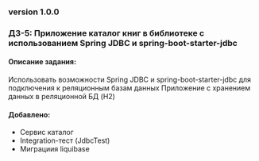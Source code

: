 ### version 1.0.0
### ДЗ-5: Приложение каталог книг в библиотеке с использованием Spring JDBC и spring-boot-starter-jdbc

#### Описание задания:
Использовать возможности Spring JDBC и spring-boot-starter-jdbc для подключения к реляционным базам данных
Приложение с хранением данных в реляционной БД (H2)

#### Добавлено:
- Сервис каталог
- Integration-тест (JdbcTest)
- Миграциия liquibase